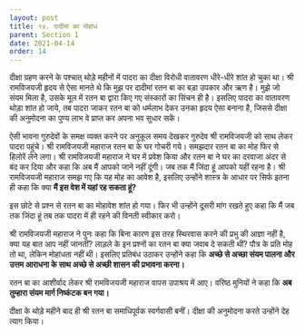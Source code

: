 ```yaml
---
layout: post
title: १४. दादीमां का मोहांध
parent: Section 1
date: 2021-04-14
order: 14
---
```


दीक्षा ग्रहण करने के पश्चात्‌ थोड़े महीनों में पादरा का दीक्षा विरोधी वातावरण धीरे-धीरे शांत हो चुका था। श्री रामविजयजी हृदय से ऐसा मानते थे कि मुझ पर दादीमां रतन बा का बड़ा उपकार और ऋण है। मुझे जो संयम मिला है, उसके मूल में रतन बा द्वारा किए गए संस्कारों का सिंचन ही है। इसलिए पादरा का वातावरण थोड़ा शांत हो जाये, तब पादरा जाकर रतन बा को धर्मलाभ देकर उनका हृदय ऐसा बनाना है, जिससे दीक्षा की अनुमोदना का पुण्य लाभ वे प्राप्त कर अपना भव सुधार सकें।

ऐसी भावना गुरुदेवों के समक्ष व्यक्त करने पर अनुकूल समय देखकर गुरुदेव श्री रामविजयजी को साथ लेकर पादरा पहुंचे। श्री रामविजयजी महाराज रतन बा के घर गोचरी गये। समझदार रतन बा का मोह फिर से हिलोरें लेने लगा। श्री रामविजयजी महाराज ने घर में प्रवेश किया और रतन बा ने घर का दरवाजा अंदर से बंद कर दिया और कहा कि अब मैं आपको जाने नहीं दूंगी। जब तक मैं जिंदा हूं आपको यहीं रहना है। श्री रामविजयजी महाराज समझ गए कि यह मोह का आवेश है, इसलिए उन्होंने शास्त्र के आधार पर सिर्फ इतना ही कहा कि क्या **मैं इस वेश में यहां रह सकता हूं?**

इस छोटे से प्रश्न से रतन बा का मोहावेश शांत हो गया। फिर भी उन्होंने दूसरी मांग रखते हुए कहा कि मैं जब तक जिंदा हूं तब तक पादरा में ही रहने की विनती स्वीकार करो।

श्री रामविजयजी महाराज ने पुनः कहा कि बिना कारण इस तरह स्थिरवास करने की प्रभु की आज्ञा नहीं है, क्या यह बात आप नहीं जानतीं? लाड़ले के इन प्रश्नों का रतन बा क्या जवाब दे सकती थीं? पौत्र के प्रति मोह तो था, लेकिन मोहांधता नहीं थी। इसलिए प्रतिबंध उठाकर उन्होंने कहा कि **अच्छे से अच्छा संयम पालना और उत्तम आराधना के साथ अच्छे से अच्छी शासन की प्रभावना करना।**

रतन बा का आशीर्वाद लेकर श्री रामविजयजी महाराज वापस उपाश्रय में आए। वरिष्ठ मुनियों ने कहा कि **अब तुम्हारा संयम मार्ग निष्कंटक बन गया।**

दीक्षा के थोड़े महीने बाद ही श्री रतन बा समाधिपूर्वक स्वर्गवासी बनीं। दीक्षा की अनुमोदना  करते उन्होंने देह त्याग किया। 